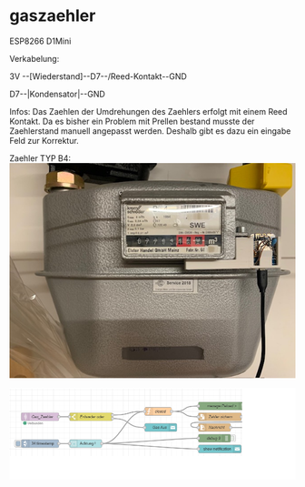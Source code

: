 # gaszaehler

ESP8266 D1Mini

Verkabelung:

3V --[Wiederstand]--D7--/Reed-Kontakt\--GND


D7--|Kondensator|--GND


Infos:
Das Zaehlen der Umdrehungen des Zaehlers erfolgt mit einem Reed Kontakt.
Da es bisher ein Problem mit Prellen bestand musste der Zaehlerstand manuell angepasst werden.
Deshalb gibt es dazu ein eingabe Feld zur Korrektur. 

Zaehler TYP B4:
![Zaehler1](Bilder/GaszaehlerBK4.jpeg)


![Flow_GasZaehler](Bilder/Flow_GasZaehler.png)
